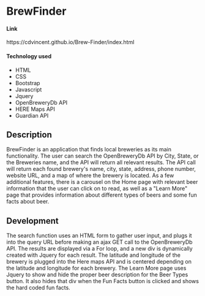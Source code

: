 <h1>BrewFinder</h1>

<h4>Link</h4>
<p>https://cdvincent.github.io/Brew-Finder/index.html</p>

<h4>Technology used</h4>
<ul>
    <li>HTML</li>
    <li>CSS</li>
    <li>Bootstrap</li>
    <li>Javascript</li>
    <li>Jquery</li>
    <li>OpenBreweryDb API</li>
    <li>HERE Maps API</li>
    <li>Guardian API</li>
</ul>

<h2>Description</h2>
<p>BrewFinder is an application that finds local breweries as its main functionality. The user can search the OpenBreweryDb API by City, State, or the Breweries name, and the API will return all relevant results. The API call will return each found brewery's name, city, state, address, phone number, website URL, and a map of where the brewery is located. As a few additional features, there is a carousel on the Home page with relevant beer information that the user can click on to read, as well as a "Learn More" page that provides information about different types of beers and some fun facts about beer.</p>

<h2>Development</h2>
<p>The search function uses an HTML form to gather user input, and plugs it into the query URL before making an ajax GET call to the OpenBreweryDb API. The results are displayed via a For loop, and a new div is dynamically created with Jquery for each result. The latitude and longitude of the brewery is plugged into the Here maps API and is centered depending on the latitude and longitude for each brewery. The Learn More page uses Jquery to show and hide the proper beer description for the Beer Types button. It also hides that div when the Fun Facts button is clicked and shows the hard coded fun facts.</p>